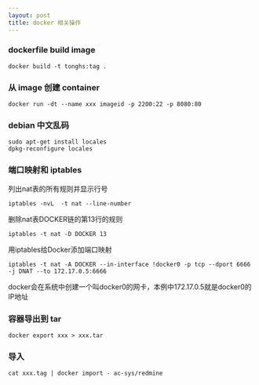 ```yaml
---
layout: post
title: docker 相关操作
---
```


### dockerfile build image

    docker build -t tonghs:tag .

### 从 image 创建 container

    docker run -dt --name xxx imageid -p 2200:22 -p 8080:80

### debian 中文乱码

    sudo apt-get install locales
    dpkg-reconfigure locales

### 端口映射和 iptables

列出nat表的所有规则并显示行号

    iptables -nvL  -t nat --line-number


删除nat表DOCKER链的第13行的规则

    iptables -t nat -D DOCKER 13


用iptables给Docker添加端口映射

    iptables -t nat -A DOCKER --in-interface !docker0 -p tcp --dport 6666 -j DNAT --to 172.17.0.5:6666

docker会在系统中创建一个叫docker0的网卡，本例中172.17.0.5就是docker0的IP地址

### 容器导出到 tar

    docker export xxx > xxx.tar

### 导入
    cat xxx.tag | docker import - ac-sys/redmine
